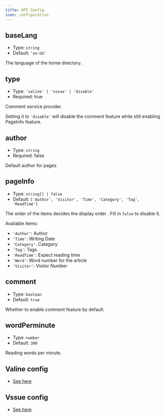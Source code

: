 ```yaml
---
title: API Config
icon: configuration
---
```


## baseLang

- Type: `string`
- Default: `'en-US'`

The language of the home directory.

## type

- Type: `'valine' | 'vssue' | 'disable'`
- Required: true

Comment service provider.

Setting it to `'disable'` will disable the comment feature while still enabling PageInfo feature.

## author

- Type: `string`
- Required: false

Default author for pages

## pageInfo

- Type: `string[] | false`
- Default: `['Author', 'Visitor', 'Time', 'Category', 'Tag', 'ReadTime']`

The order of the items decides the display order . Fill in `false` to disable it.

Available items:

- `'Author'`: Author
- `'Time'`: Writing Date
- `'Category'`: Category
- `'Tag'`: Tags
- `'ReadTime'`: Expect reading time
- `'Word'`: Word number for the article
- `'Visitor'`: Visitor Number

## comment

- Type: `boolean`
- Default: `true`

Whether to enable comment feature by default.

## wordPerminute

- Type: `number`
- Default: `300`

Reading words per minute.

## Valine config

- [See here](valine.md)

## Vssue config

- [See here](vssue.md)
